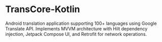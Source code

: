 # TransCore-Kotlin
Android translation application supporting 100+ languages using Google Translate API. Implements MVVM architecture with Hilt dependency injection, Jetpack Compose UI, and Retrofit for network operations.
